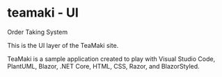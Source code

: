 # teamaki - UI
Order Taking System

This is the UI layer of the TeaMaki site. 

TeaMaki is a sample application created to play with Visual Studio Code, PlantUML, Blazor, .NET Core, HTML, CSS, Razor, and BlazorStyled.
